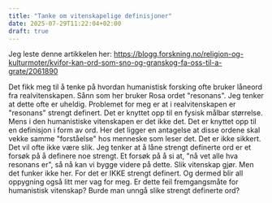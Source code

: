 ```yaml
---
title: "Tanke om vitenskapelige definisjoner"
date: 2025-07-29T11:22:04+02:00
draft: true
---
```


Jeg leste denne artikkelen her: https://blogg.forskning.no/religion-og-kulturmoter/kvifor-kan-ord-som-sno-og-granskog-fa-oss-til-a-grate/2061890

Det fikk meg til å tenke på hvordan humanistisk forsking ofte bruker låneord fra realvitenskapen. Sånn som her bruker Rosa ordet "resonans". Jeg tenker at dette ofte er uheldig. Problemet for meg er at i realvitenskapen er "resonans" strengt definert. Det er knyttet opp til en fysisk målbar størrelse. Mens i den humanistiske vitenskapen er det ikke det. Det er knyttet opp til en definisjon i form av ord. Her det ligger en antagelse at disse ordene skal vekke samme "forståelse" hos menneske som leser det. Det er ikke sikkert. Det vil ofte ikke være slik. Jeg tenker at å låne strengt definerte ord er et forsøk på å definere noe strengt. Et forsøk på å si at, "nå vet alle hva resonans er", så nå kan vi bygge videre på dette. Slik vitenskap gjør. Men det funker ikke her. For det er IKKE strengt definert. Og dermed blir all oppygning også litt mer vag for meg. Er dette feil fremgangsmåte for humanistisk vitenskap? Burde man unngå slike strengt definerte ord?